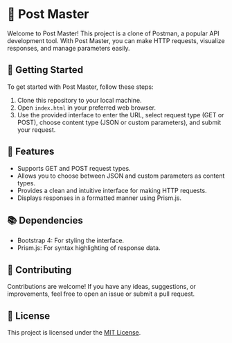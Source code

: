 # 📧 Post Master

Welcome to Post Master! This project is a clone of Postman, a popular API development tool. With Post Master, you can make HTTP requests, visualize responses, and manage parameters easily.

## 🚀 Getting Started

To get started with Post Master, follow these steps:

1. Clone this repository to your local machine.
2. Open `index.html` in your preferred web browser.
3. Use the provided interface to enter the URL, select request type (GET or POST), choose content type (JSON or custom parameters), and submit your request.

## 📝 Features

- Supports GET and POST request types.
- Allows you to choose between JSON and custom parameters as content types.
- Provides a clean and intuitive interface for making HTTP requests.
- Displays responses in a formatted manner using Prism.js.

## 📚 Dependencies

- Bootstrap 4: For styling the interface.
- Prism.js: For syntax highlighting of response data.

## 🤝 Contributing

Contributions are welcome! If you have any ideas, suggestions, or improvements, feel free to open an issue or submit a pull request.

## 📄 License

This project is licensed under the [MIT License](LICENSE).
